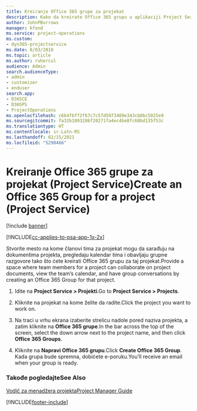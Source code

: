```yaml
---
title: Kreiranje Office 365 grupe za projekat
description: Kako da kreirate Office 365 grupu u aplikaciji Project Service
author: JohnPBurrows
manager: kfend
ms.service: project-operations
ms.custom:
- dyn365-projectservice
ms.date: 8/03/2018
ms.topic: article
ms.author: ruhercul
audience: Admin
search.audienceType:
- admin
- customizer
- enduser
search.app:
- D365CE
- D365PS
- ProjectOperations
ms.openlocfilehash: c6b4fbff2f67c7c57d5973489e343cb8bc5025e9
ms.sourcegitcommit: fa32b1893286f20271fa4ec4be8fc68bd135f53c
ms.translationtype: HT
ms.contentlocale: sr-Latn-RS
ms.lasthandoff: 02/15/2021
ms.locfileid: "5290466"
---
```

# <a name="create-an-office-365-group-for-a-project-project-service"></a><span data-ttu-id="ed246-103">Kreiranje Office 365 grupe za projekat (Project Service)</span><span class="sxs-lookup"><span data-stu-id="ed246-103">Create an Office 365 Group for a project (Project Service)</span></span>

[!include [banner](../includes/psa-now-project-operations.md)]

[!INCLUDE[cc-applies-to-psa-app-1x-2x](../includes/cc-applies-to-psa-app-1x-2x.md)]

<span data-ttu-id="ed246-104">Stvorite mesto na kome članovi tima za projekat mogu da sarađuju na dokumentima projekta, pregledaju kalendar tima i obavljaju grupne razgovore tako što ćete kreirati Office 365 grupu za taj projekat.</span><span class="sxs-lookup"><span data-stu-id="ed246-104">Provide a space where team members for a project can collaborate on project documents, view the team’s calendar, and have group conversations by creating an Office 365 Group for that project.</span></span>  
  
1.  <span data-ttu-id="ed246-105">Idite na **Project Service > Projekti**.</span><span class="sxs-lookup"><span data-stu-id="ed246-105">Go to **Project Service > Projects**.</span></span>  
  
2.  <span data-ttu-id="ed246-106">Kliknite na projekat na kome želite da radite.</span><span class="sxs-lookup"><span data-stu-id="ed246-106">Click the project you want to work on.</span></span>  
  
3.  <span data-ttu-id="ed246-107">Na traci u vrhu ekrana izaberite strelicu nadole pored naziva projekta, a zatim kliknite na **Office 365 grupe**.</span><span class="sxs-lookup"><span data-stu-id="ed246-107">In the bar across the top of the screen, select the down arrow next to the project name, and then click **Office 365 Groups**.</span></span>  
  
4.  <span data-ttu-id="ed246-108">Kliknite na **Napravi Office 365 grupu**.</span><span class="sxs-lookup"><span data-stu-id="ed246-108">Click **Create Office 365 Group**.</span></span> <span data-ttu-id="ed246-109">Kada grupa bude spremna, dobićete e-poruku.</span><span class="sxs-lookup"><span data-stu-id="ed246-109">You’ll receive an email when your group is ready.</span></span>  
  
### <a name="see-also"></a><span data-ttu-id="ed246-110">Takođe pogledajte</span><span class="sxs-lookup"><span data-stu-id="ed246-110">See Also</span></span>  
 [<span data-ttu-id="ed246-111">Vodič za menadžera projekta</span><span class="sxs-lookup"><span data-stu-id="ed246-111">Project Manager Guide</span></span>](../psa/project-manager-guide.md)


[!INCLUDE[footer-include](../includes/footer-banner.md)]
